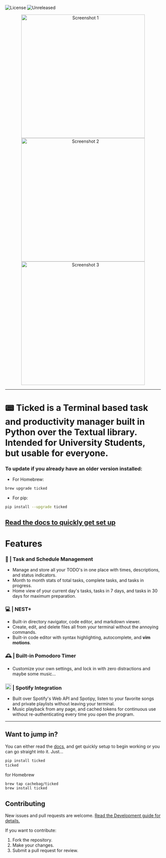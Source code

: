 ![License](https://img.shields.io/badge/license-MIT-blue)
![Unreleased](https://img.shields.io/badge/beta-pre%20release-blue)


<div align="center">
  <img src="images/ss1.png" alt="Screenshot 1" width="400">
  <img src="images/ss2.png" alt="Screenshot 2" width="400">
  <img src="images/ss3.png" alt="Screenshot 3" width="400">
</div>





--- 
# 📟 **Ticked** is a Terminal based task and productivity manager built in Python over the Textual library. Intended for University Students, but usable for everyone. 

### To update if you already have an older version installed:
  - For Homebrew:
```bash
brew upgrade ticked
```
  - For pip:
```bash
pip install --upgrade ticked
```

## [Read the docs to quickly get set up](https://cachebag.github.io/Ticked/#introduction)
#  **Features**

### 📝 | **Task and Schedule Management**
- Manage and store all your TODO's in one place with times, descriptions, and status indicators.  
- Month to month stats of total tasks, complete tasks, and tasks in progress.
- Home view of your current day's tasks, tasks in 7 days, and tasks in 30 days for maximum preparation.  


### 💻 | **NEST+**
- Built-in directory navigator, code editor, and markdown viewer.  
- Create, edit, and delete files all from your terminal without the annoying commands.  
- Built-in code editor with syntax highlighting, autocomplete, and **vim motions**.  


### 🕰️ | **Built-in Pomodoro Timer**
- Customize your own settings, and lock in with zero distractions and maybe some music...  


### <img src="https://upload.wikimedia.org/wikipedia/commons/1/19/Spotify_logo_without_text.svg" alt="Spotify Logo" width="20" /> | **Spotify Integration**
- Built over Spotify's Web API and Spotipy, listen to your favorite songs and private playlists without leaving your terminal.  
- Music playback from any page, and cached tokens for continuous use without re-authenticating every time you open the program.  

---

## Want to jump in?
You can either read the [docs](https://cachebag.github.io/Ticked/), and get quickly setup to begin working or you can go straight into it. Just...
```bash
pip install ticked
ticked
```
for Homebrew
```bash
brew tap cachebag/ticked
brew install ticked
```


## Contributing

New issues and pull requests are welcome. [Read the Development guide for details.](https://cachebag.github.io/Ticked/#dev)

If you want to contribute:
1. Fork the repository.
2. Make your changes.
3. Submit a pull request for review.

